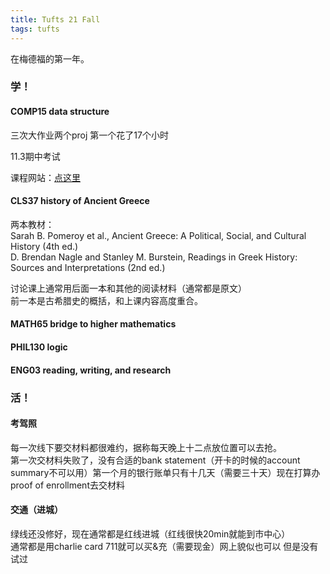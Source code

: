 ```yaml
---
title: Tufts 21 Fall
tags: tufts
---
```


在梅德福的第一年。

<!--more-->

### 学！

#### COMP15 data structure  

三次大作业两个proj 第一个花了17个小时  

11.3期中考试

课程网站：[点这里](https://www.cs.tufts.edu/comp/15/)  

#### CLS37 history of Ancient Greece  

两本教材：  
Sarah B. Pomeroy et al., Ancient Greece: A Political, Social, and Cultural History (4th ed.)  
D. Brendan Nagle and Stanley M. Burstein, Readings in Greek History: Sources and Interpretations (2nd ed.)  

讨论课上通常用后面一本和其他的阅读材料（通常都是原文）  
前一本是古希腊史的概括，和上课内容高度重合。


#### MATH65 bridge to higher mathematics

#### PHIL130 logic



#### ENG03 reading, writing, and research

### 活！

#### 考驾照  
每一次线下要交材料都很难约，据称每天晚上十二点放位置可以去抢。  
第一次交材料失败了，没有合适的bank statement（开卡的时候的account summary不可以用）第一个月的银行账单只有十几天（需要三十天）现在打算办proof of enrollment去交材料

#### 交通（进城）  

绿线还没修好，现在通常都是红线进城（红线很快20min就能到市中心）  
通常都是用charlie card 711就可以买&充（需要现金）网上貌似也可以 但是没有试过











